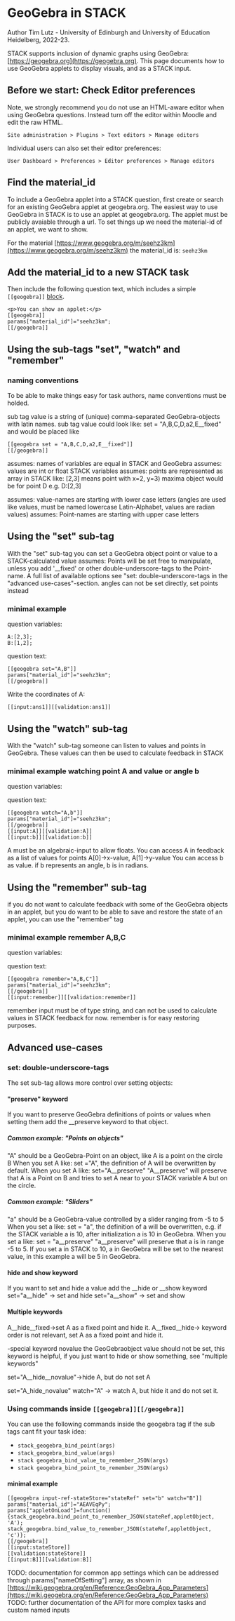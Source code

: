 # GeoGebra in STACK
Author Tim Lutz - University of Edinburgh and University of Education Heidelberg, 2022-23.

STACK supports inclusion of dynamic graphs using GeoGebra: [https://geogebra.org](https://geogebra.org).  This page documents how to use GeoGebra applets to display visuals, and as a STACK input.


## Before we start: Check Editor preferences

Note, we strongly recommend you do not use an HTML-aware editor when using GeoGebra questions.  Instead turn off the editor within Moodle and edit the raw HTML.

    Site administration > Plugins > Text editors > Manage editors

Individual users can also set their editor preferences:

    User Dashboard > Preferences > Editor preferences > Manage editors

## Find the material_id

To include a GeoGebra applet into a STACK question, first create or search for an existing GeoGebra applet at geogebra.org. The easiest way to use GeoGebra in STACK is to use an applet at geogebra.org. The applet must be publicly avaiable through a url. To set things up we need the material-id of an applet, we want to show.

For the material [https://www.geogebra.org/m/seehz3km](https://www.geogebra.org/m/seehz3km) the material_id is: `seehz3km`

## Add the material_id to a new STACK task

Then include the following question text, which includes a simple `[[geogebra]]` [block](Question_blocks.md).

    <p>You can show an applet:</p>
    [[geogebra]]
    params["material_id"]="seehz3km";
    [[/geogebra]]
## Using the sub-tags "set", "watch" and "remember"

### naming conventions

To be able to make things easy for task authors, name conventions must be holded.

sub tag value is a string of (unique) comma-separated GeoGebra-objects with latin names.
sub tag value could look like: 
set = "A,B,C,D,a2,E__fixed"
and would be placed like

    [[geogebra set = "A,B,C,D,a2,E__fixed"]]
    [[/geogebra]]

assumes: names of variables are equal in STACK and GeoGebra
assumes: values are int or float STACK variables
assumes: points are represented as array in STACK like: 
[2,3] means point with x=2, y=3) maxima object would be for point D e.g. D:[2,3]

assumes: value-names are starting with lower case letters (angles are used like values, must be named lowercase Latin-Alphabet, values are radian values)
assumes: Point-names are starting with upper case letters

## Using the "set" sub-tag
With the "set" sub-tag you can set a GeoGebra object point or value to a STACK-calculated value
assumes: Points will be set free to manipulate, unless you add '__fixed' or other double-underscore-tags to the Point-name. A full list of available options see "set: double-underscore-tags in the "advanced use-cases"-section.
angles can not be set directly, set points instead

### minimal example

question variables:

    A:[2,3];
    B:[1,2];

question text:

    [[geogebra set="A,B"]]
    params["material_id"]="seehz3km";
    [[/geogebra]]

Write the coordinates of A:

    [[input:ans1]][[validation:ans1]]

## Using the "watch" sub-tag 
With the "watch" sub-tag someone can listen to values and points in GeoGebra. These values can then be used to calculate feedback in STACK

### minimal example watching point A and value or angle b

question variables:

question text:

    [[geogebra watch="A,b"]]
    params["material_id"]="seehz3km";
    [[/geogebra]]
    [[input:A]][[validation:A]]
    [[input:b]][[validation:b]]

A must be an algebraic-input to allow floats.
You can access A in feedback as a list of values for points A[0]->x-value, A[1]->y-value
You can access b as value. if b represents an angle, b is in radians.

## Using the "remember" sub-tag
if you do not want to calculate feedback with some of the GeoGebra objects in an applet, but you do want to be able to save and restore the state of an applet, you can use the "remember" tag

### minimal example remember A,B,C

question variables:

question text:

    [[geogebra remember="A,B,C"]]
    params["material_id"]="seehz3km";
    [[/geogebra]]
    [[input:remember]][[validation:remember]]

remember input must be of type string, and can not be used to calculate values in STACK feedback for now. remember is for easy restoring purposes.

## Advanced use-cases

### set: double-underscore-tags

The set sub-tag allows more control over setting objects:

#### "preserve" keyword

If you want to preserve GeoGebra definitions of points or values when setting them add the __preserve keyword to that object.

##### Common example: "Points on objects"

"A" should be a GeoGebra-Point on an object, like A is a point on the circle B
When you set A like:
set ="A", the definition of A will be overwritten by default.
When you set A like:
set="A__preserve"
"A__preserve" will preserve that A is a Point on B and tries to set A near to your STACK variable A but on the circle.

##### Common example: "Sliders"

"a" should be a GeoGebra-value controlled by a slider ranging from -5 to 5
When you set a like:
set = "a", the definition of a will be overwritten, e.g. if the STACK variable a is 10, after initialization a is 10 in GeoGebra.
When you set a like:
set = "a__preserve"
"a__preserve" will preserve that a is in range -5 to 5. If you set a in STACK to 10, a in GeoGebra will be set to the nearest value, in this example a will be 5 in GeoGebra.

#### hide and show keyword

If you want to set and hide a value add the __hide or __show keyword
set="a__hide" -> set and hide
set="a__show" -> set and show


#### Multiple keywords

A__hide__fixed->set A as a fixed point and hide it.
A__fixed__hide-> keyword order is not relevant, set A as a fixed point and hide it.

-special keyword novalue
the GeoGebraobject value should not be set, this keyword is helpful, if you just want to hide or show something, see "multiple keywords"

set="A__hide__novalue"->hide A, but do not set A

set="A_hide_novalue" watch="A" -> watch A, but hide it and do not set it.

### Using commands inside `[[geogebra]][[/geogebra]]`

You can use the following commands inside the geogebra tag if the sub tags cant fit your task idea:

* `stack_geogebra_bind_point(args)`
* `stack_geogebra_bind_value(args)`
* `stack geogebra_bind_value_to_remember_JSON(args)`
* `stack geogebra_bind_point_to_remember_JSON(args)`

#### minimal example

    [[geogebra input-ref-stateStore="stateRef" set="b" watch="B"]]
    params["material_id"]="AEAVEqPy";
    params["appletOnLoad"]=function(){stack_geogebra.bind_point_to_remember_JSON(stateRef,appletObject, 'A');
    stack_geogebra.bind_value_to_remember_JSON(stateRef,appletObject, 'c')};
    [[/geogebra]]
    [[input:stateStore]]
    [[validation:stateStore]]
    [[input:B]][[validation:B]]


TODO: documentation for common app settings which can be addressed through params["nameOfSetting"] array, as shown in [https://wiki.geogebra.org/en/Reference:GeoGebra_App_Parameters](https://wiki.geogebra.org/en/Reference:GeoGebra_App_Parameters)
TODO: further documentation of the API for more complex tasks and custom named inputs
